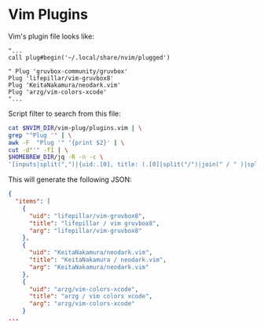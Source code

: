 # Vim Plugins

Vim's plugin file looks like:

```vim
"...
call plug#begin('~/.local/share/nvim/plugged')

" Plug 'gruvbox-community/gruvbox'
Plug 'lifepillar/vim-gruvbox8'
Plug 'KeitaNakamura/neodark.vim'
Plug 'arzg/vim-colors-xcode'
"...
```

Script filter to search from this file:

```bash
cat $NVIM_DIR/vim-plug/plugins.vim | \
grep "^Plug '" | \
awk -F  "Plug '" '{print $2}' | \
cut -d"'" -f1 | \
$HOMEBREW_DIR/jq -R -n -c \
'[inputs|split(",")|{uid:.[0], title: (.[0]|split("/")|join(" / " )|split("-")|join(" ")), arg:.[0]}] | {items: .}|.'
```

This will generate the following JSON:

```json
{
  "items": [
    {
      "uid": "lifepillar/vim-gruvbox8",
      "title": "lifepillar / vim gruvbox8",
      "arg": "lifepillar/vim-gruvbox8"
    },
    {
      "uid": "KeitaNakamura/neodark.vim",
      "title": "KeitaNakamura / neodark.vim",
      "arg": "KeitaNakamura/neodark.vim"
    },
    {
      "uid": "arzg/vim-colors-xcode",
      "title": "arzg / vim colors xcode",
      "arg": "arzg/vim-colors-xcode"
    }
...
```
